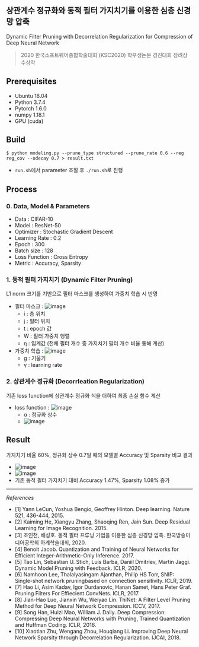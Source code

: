 ## 상관계수 정규화와 동적 필터 가지치기를 이용한 심층 신경망 압축
Dynamic Filter Pruning with Decorrelation Regularization for Compression of Deep Neural Network
> 2020 한국소프트웨어종합학술대회 (KSC2020) 학부생논문 경진대회 장려상 수상작

## Prerequisites

* Ubuntu 18.04
* Python 3.7.4
* Pytorch 1.6.0
* numpy 1.18.1
* GPU (cuda)

## Build

```
$ python modeling.py --prune_type structured --prune_rate 0.6 --reg reg_cov --odecay 0.7 > result.txt
```
* `run.sh`에서 parameter 조절 후 `./run.sh`로 진행

## Process
### 0. Data, Model & Parameters
- Data : CIFAR-10
- Model : ResNet-50
- Optimizer : Stochastic Gradient Descent
- Learning Rate : 0.2
- Epoch : 300
- Batch size : 128
- Loss Function : Cross Entropy
- Metric : Accuracy, Sparsity

### 1. 동적 필터 가지치기 (Dynamic Filter Pruning)
L1 norm 크기를 기반으로 필터 마스크를 생성하여 가중치 학습 시 반영
- 필터 마스크 : ![image](https://user-images.githubusercontent.com/41580746/102396051-41616d80-401f-11eb-9738-7b5df9aee0d4.png)
   - i : 층 위치
   - j : 필터 위치
   - t : epoch 값
   - W : 필터 가중치 행렬
   - η : 임계값 (전체 필터 개수 중 가지치기 필터 개수 비율 통해 계산)
- 가중치 학습 : ![image](https://user-images.githubusercontent.com/41580746/102396101-51794d00-401f-11eb-9303-99dd712798ee.png)
   - g : 기울기
   - γ : learning rate

### 2. 상관계수 정규화 (Decorrleation Regularization)
기존 loss function에 상관계수 정규화 식을 더하여 최종 손실 함수 계산
- loss function : ![image](https://user-images.githubusercontent.com/41580746/102396482-d82e2a00-401f-11eb-93b3-7db5fea8f8af.png)
   - α : 정규화 상수
   - ![image](https://user-images.githubusercontent.com/41580746/102396603-01e75100-4020-11eb-933e-f85305dd874d.png)

## Result
가지치기 비율 60%, 정규화 상수 0.7일 때의 모델별 Accuracy 및 Sparsity 비교 결과
- ![image](https://user-images.githubusercontent.com/41580746/102395542-a072b280-401e-11eb-9e47-c3b52d859479.png)
- ![image](https://user-images.githubusercontent.com/41580746/102396706-28a58780-4020-11eb-9ebb-6cc723b4fcbf.png)
- 기존 동적 필터 가지치기 대비 Accuracy 1.47%, Sparsity 1.08% 증가

---

_References_
- [1] Yann LeCun, Yoshua Bengio, Geoffrey Hinton. Deep learning. Nature 521, 436-444, 2015.
- [2] Kaiming He, Xiangyu Zhang, Shaoqing Ren, Jain Sun. Deep Residual Learning for Image Recognition. 2015.
- [3] 조인천, 배성호. 동적 필터 프루닝 기법을 이용한 심층 신경망 압축. 한국방송미디어공학회 하계학술대회, 2020.
- [4] Benoit Jacob. Quantization and Training of Neural Networks for Efficient Integer-Arithmetic-Only Inference. 2017.
- [5] Tao Lin, Sebastian U. Stich, Luis Barba, Daniil Dmitriev, Martin Jaggi. Dynamic Model Pruning with Feedback. ICLR, 2020.
- [6] Namhoon Lee, Thalaiyasingam Ajanthan, Philip HS Torr, SNIP: Single-shot network pruningbased on connection sensitivity. ICLR, 2019.
- [7] Hao Li, Asim Kadav, Igor Durdanovic, Hanan Samet, Hans Peter Graf. Pruning Filters For Effiecient ConvNets. ICLR, 2017.
- [8] Jian-Hao Luo, Jianxin Wu, Weiyao Lin. ThiNet: A Filter Level Pruning Method for Deep Neural Network Compression. ICCV, 2017.
- [9] Song Han, Huizi Mao, William J. Dally. Deep Compression: Compressing Deep Neural Networks with Pruning, Trained Quantization and Huffman Coding. ICLR, 2016.
- [10] Xiaotian Zhu, Wengang Zhou, Houqiang Li. Improving Deep Neural Network Sparsity through Decorrelation Regularization. IJCAI, 2018.
